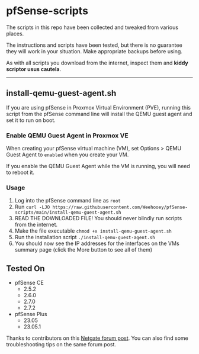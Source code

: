 # pfSense-scripts

The scripts in this repo have been collected and tweaked from various places. 

The instructions and scripts have been tested, but there is no guarantee they will work in your situation. Make appropriate backups before using. 

As with all scripts you download from the internet, inspect them and **kiddy scriptor usus cautela**. 


---

## install-qemu-guest-agent.sh

If you are using pfSense in Proxmox Virtual Environment (PVE), running this script from the pfSense command line will install the QEMU guest agent and set it to run on boot.


### Enable QEMU Guest Agent in Proxmox VE

When creating your pfSense virtual machine (VM), set Options > QEMU Guest Agent to `enabled` when you create your VM.

If you enable the QEMU Guest Agent while the VM is running, you will need to reboot it.


### Usage

1. Log into the pfSense command line as `root`
2. Run `curl -LJO https://raw.githubusercontent.com/Weehooey/pfSense-scripts/main/install-qemu-guest-agent.sh`
3. READ THE DOWNLOADED FILE! You should never blindly run scripts from the internet.
4. Make the file executable `chmod +x install-qemu-guest-agent.sh`
5. Run the installation script `./install-qemu-guest-agent.sh`
6. You should now see the IP addresses for the interfaces on the VMs summary page (click the More button to see all of them)

## Tested On

- pfSense CE
  - 2.5.2
  - 2.6.0
  - 2.7.0
  - 2.7.2
- pfSense Plus
  - 23.05
  - 23.05.1

Thanks to contributors on this [Netgate forum post](https://forum.netgate.com/topic/162083/pfsense-vm-on-proxmox-qemu-agent-installation). You can also find some troubleshooting tips on the same forum post. 
